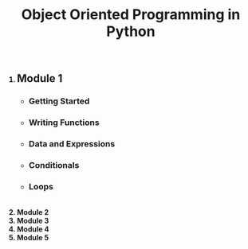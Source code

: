 <center><h1><b>Object Oriented Programming in Python </h1></center>
<br>

<ol>
  <li><h2>Module 1</h2>
    <ul>
      <li><h3> Getting Started </h3></li>
      <li><h3> Writing Functions </h3></li>
      <li><h3> Data and Expressions </h3></li>
      <li><h3> Conditionals </h3></li>
      <li><h3> Loops </h3></li>
    </ul> 
  </li>
  <br>
  <li>Module 2</li>
  <li>Module 3</li>
  <li>Module 4</li>
  <li>Module 5</li>
</ol>
